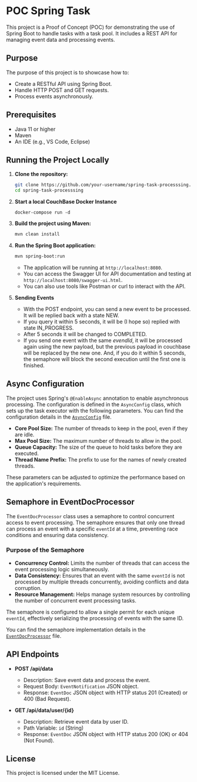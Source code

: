 # POC Spring Task

This project is a Proof of Concept (POC) for demonstrating the use of Spring Boot to handle tasks with a task pool. It includes a REST API for managing event data and processing events.

## Purpose

The purpose of this project is to showcase how to:
- Create a RESTful API using Spring Boot.
- Handle HTTP POST and GET requests.
- Process events asynchronously.

## Prerequisites

- Java 11 or higher
- Maven
- An IDE (e.g., VS Code, Eclipse)


## Running the Project Locally

1. **Clone the repository:**
    ```sh
    git clone https://github.com/your-username/spring-task-processsing.git
    cd spring-task-processsing
    ```
1. **Start a local CouchBase Docker Instance**
    ```
    docker-compose run -d
    ```

1. **Build the project using Maven:**
    ```sh
    mvn clean install
    ```

1. **Run the Spring Boot application:**
    ```sh
    mvn spring-boot:run
    ```
    - The application will be running at `http://localhost:8080`.
    - You can access the Swagger UI for API documentation and testing at `http://localhost:8080/swagger-ui.html`.
    - You can also use tools like Postman or curl to interact with the API.

1. **Sending Events**
    - With the POST endpoint, you can send a new event to be processed. It will be replied back with a state NEW.
    - If you query it within 5 seconds, it will be (I hope so) replied with state IN_PROGRESS.
    - After 5 seconds it will be changed to COMPLETED.
    - If you send one event with the same *evendId*, it will be processed again using the new payload, but the previous payload in couchbase will be replaced by the new one. And, if you do it within 5 seconds, the semaphore will block the second execution until the first one is finished.

## Async Configuration

The project uses Spring's `@EnableAsync` annotation to enable asynchronous processing. The configuration is defined in the `AsyncConfig` class, which sets up the task executor with the following parameters. You can find the configuration details in the [`AsyncConfig`](src/main/java/com/example/poc/AsyncConfig.java) file.

- **Core Pool Size:** The number of threads to keep in the pool, even if they are idle.
- **Max Pool Size:** The maximum number of threads to allow in the pool.
- **Queue Capacity:** The size of the queue to hold tasks before they are executed.
- **Thread Name Prefix:** The prefix to use for the names of newly created threads.

These parameters can be adjusted to optimize the performance based on the application's requirements.

## Semaphore in EventDocProcessor

The `EventDocProcessor` class uses a semaphore to control concurrent access to event processing. The semaphore ensures that only one thread can process an event with a specific `eventId` at a time, preventing race conditions and ensuring data consistency.

### Purpose of the Semaphore

- **Concurrency Control:** Limits the number of threads that can access the event processing logic simultaneously.
- **Data Consistency:** Ensures that an event with the same `eventId` is not processed by multiple threads concurrently, avoiding conflicts and data corruption.
- **Resource Management:** Helps manage system resources by controlling the number of concurrent event processing tasks.

The semaphore is configured to allow a single permit for each unique `eventId`, effectively serializing the processing of events with the same ID.

You can find the semaphore implementation details in the [`EventDocProcessor`](src/main/java/com/example/poc/EventDocProcessor.java) file.

## API Endpoints

- **POST /api/data**
    - Description: Save event data and process the event.
    - Request Body: `EventNotification` JSON object.
    - Response: `EventDoc` JSON object with HTTP status 201 (Created) or 400 (Bad Request).

- **GET /api/data/user/{id}**
    - Description: Retrieve event data by user ID.
    - Path Variable: `id` (String)
    - Response: `EventDoc` JSON object with HTTP status 200 (OK) or 404 (Not Found).

## License

This project is licensed under the MIT License.